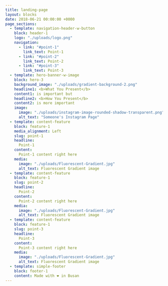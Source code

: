 ```yaml
---
title: landing-page
layout: blocks
date: 2018-06-21 00:00:00 +0000
page_sections:
  - template: navigation-header-w-button
    block: header-1
    logo: "./uploads/logo.png"
    navigation:
      - link: "#point-1"
        link_text: Point-1
      - link: "#point-2"
        link_text: Point-2
      - link: "#point-3"
        link_text: Point-3
  - template: hero-banner-w-image
    block: hero-3
    background_image: "./uploads/gradient-background-2.png"
    headline1: <b>What You Present</b>
    content1: is important but
    headline2: <b>How You Present</b>
    content2: is more important
    image:
      image: "./uploads/instagram-image-rounded-shadow-transparent.png"
      alt_text: "Someone's Instagram Page"
  - template: content-feature
    block: feature-1
    media_alignment: Left
    slug: point-1
    headline:
      Point-1
    content:
      Point-1 content right here
    media:
      image: "./uploads/Fluorescent-Gradient.jpg"
      alt_text: Fluorescent Gradient image
  - template: content-feature
    block: feature-1
    slug: point-2
    headline:
      Point-2
    content:
      Point-2 content right here
    media:
      image: "./uploads/Fluorescent-Gradient.jpg"
      alt_text: Fluorescent Gradient image
  - template: content-feature
    block: feature-1
    slug: point-3
    headline:
      Point-3
    content:
      Point-3 content right here
    media:
      image: "./uploads/Fluorescent-Gradient.jpg"
      alt_text: Fluorescent Gradient image
  - template: simple-footer
    block: footer-1
    content: Made with ❤︎ in Busan
---
```

